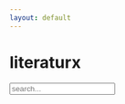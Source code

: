 ```yaml
---
layout: default
---
```


# literaturx

<!-- Html Elements for Search -->
<div id="search-container">
<input type="text" id="search-input" placeholder="search...">
<ul id="results-container"></ul>
</div>

<!-- Script pointing to search-script.js -->
<script src="/assets/js/simple-jekyll-search.min.js" type="text/javascript"></script>

<!-- Configuration -->
<script>
SimpleJekyllSearch({
  searchInput: document.getElementById('search-input'),
  resultsContainer: document.getElementById('results-container'),
  searchResultTemplate: '<li><a href="{url}" tabindex="1"><p>{title}</p><span>{url}</span></a></li>',
  noResultsText: '<li><p>No results found!</p></li>',
  json: '/search.json',
})
</script>
